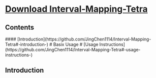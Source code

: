 # [Download Interval-Mapping-Tetra](https://github.com/JingChen1114/Interval-Mapping-Tetra/archive/master.zip)
<h2> Contents </h2>
#### [Introduction](https://github.com/JingChen1114/Interval-Mapping-Tetra#-introduction-)
# Basix Usage
# [Usage Instructions] (https://github.com/JingChen1114/Interval-Mapping-Tetra#-usage-instructions-)

<h2> Introduction </h2>
